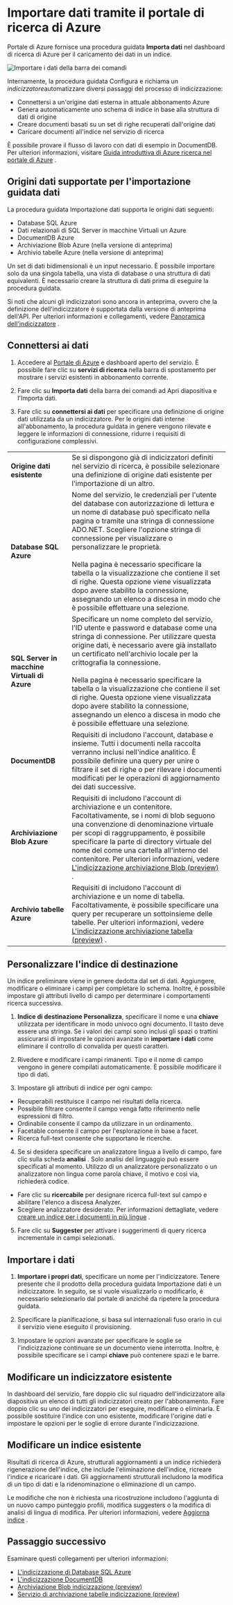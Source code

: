 <properties
    pageTitle="Importare dati di ricerca di Azure usando indicizzatori nel portale di Azure | Microsoft Azure | Servizio di ricerca cloud ospitato"
    description="Utilizzare l'importazione guidata dati di Azure ricerca nel portale di Azure ai dati di ricerca per indicizzazione dallo spazio di archiviazione Blob Azure, archiviazione tabella, Database SQL e SQL Server in macchine virtuali di Azure."
    services="search"
    documentationCenter=""
    authors="HeidiSteen"
    manager="jhubbard"
    editor=""
    tags="Azure Portal"/>

<tags
    ms.service="search"
    ms.devlang="na"
    ms.workload="search"
    ms.topic="get-started-article"
    ms.tgt_pltfrm="na"
    ms.date="08/29/2016"
    ms.author="heidist"/>

# <a name="import-data-to-azure-search-using-the-portal"></a>Importare dati tramite il portale di ricerca di Azure

Portale di Azure fornisce una procedura guidata **Importa dati** nel dashboard di ricerca di Azure per il caricamento dei dati in un indice. 

  ![Importare i dati della barra dei comandi][1]

Internamente, la procedura guidata Configura e richiama un *indicizzatore*automatizzare diversi passaggi del processo di indicizzazione: 

- Connettersi a un'origine dati esterna in attuale abbonamento Azure
- Genera automaticamente uno schema di indice in base alla struttura di dati di origine
- Creare documenti basati su un set di righe recuperati dall'origine dati
- Caricare documenti all'indice nel servizio di ricerca

È possibile provare il flusso di lavoro con dati di esempio in DocumentDB. Per ulteriori informazioni, visitare [Guida introduttiva di Azure ricerca nel portale di Azure](search-get-started-portal.md) .

## <a name="data-sources-supported-by-the-import-data-wizard"></a>Origini dati supportate per l'importazione guidata dati

La procedura guidata Importazione dati supporta le origini dati seguenti: 

- Database SQL Azure
- Dati relazionali di SQL Server in macchine Virtuali un Azure
- DocumentDB Azure
- Archiviazione Blob Azure (nella versione di anteprima)
- Archivio tabelle Azure (nella versione di anteprima)

Un set di dati bidimensionali è un input necessario. È possibile importare solo da una singola tabella, una vista di database o una struttura di dati equivalenti. È necessario creare la struttura di dati prima di eseguire la procedura guidata.

Si noti che alcuni gli indicizzatori sono ancora in anteprima, ovvero che la definizione dell'indicizzatore è supportata dalla versione di anteprima dell'API. Per ulteriori informazioni e collegamenti, vedere [Panoramica dell'indicizzatore](search-indexer-overview.md) .

## <a name="connect-to-your-data"></a>Connettersi ai dati

1. Accedere al [Portale di Azure](https://portal.azure.com) e dashboard aperto del servizio. È possibile fare clic su **servizi di ricerca** nella barra di spostamento per mostrare i servizi esistenti in abbonamento corrente. 

2. Fare clic su **Importa dati** della barra dei comandi ad Apri diapositiva e l'Importa dati.  

3. Fare clic su **connettersi ai dati** per specificare una definizione di origine dati utilizzata da un indicizzatore. Per le origini dati interne all'abbonamento, la procedura guidata in genere vengono rilevate e leggere le informazioni di connessione, ridurre i requisiti di configurazione complessivi.

| | |
|--------|------------|
|**Origine dati esistente** | Se si dispongono già di indicizzatori definiti nel servizio di ricerca, è possibile selezionare una definizione di origine dati esistente per l'importazione di un altro.|
|**Database SQL Azure** | Nome del servizio, le credenziali per l'utente del database con autorizzazione di lettura e un nome di database può specificato nella pagina o tramite una stringa di connessione ADO.NET. Scegliere l'opzione stringa di connessione per visualizzare o personalizzare le proprietà. <br/><br/>Nella pagina è necessario specificare la tabella o la visualizzazione che contiene il set di righe. Questa opzione viene visualizzata dopo avere stabilito la connessione, assegnando un elenco a discesa in modo che è possibile effettuare una selezione.|
|**SQL Server in macchine Virtuali di Azure** | Specificare un nome completo del servizio, l'ID utente e password e database come una stringa di connessione. Per utilizzare questa origine dati, è necessario avere già installato un certificato nell'archivio locale per la crittografia la connessione. <br/><br/>Nella pagina è necessario specificare la tabella o la visualizzazione che contiene il set di righe. Questa opzione viene visualizzata dopo avere stabilito la connessione, assegnando un elenco a discesa in modo che è possibile effettuare una selezione.
|**DocumentDB** |Requisiti di includono l'account, database e insieme. Tutti i documenti nella raccolta verranno inclusi nell'indice analitico. È possibile definire una query per unire o filtrare il set di righe o per rilevare i documenti modificati per le operazioni di aggiornamento dei dati successive.|
|**Archiviazione Blob Azure** | Requisiti di includono l'account di archiviazione e un contenitore. Facoltativamente, se i nomi di blob seguono una convenzione di denominazione virtuale per scopi di raggruppamento, è possibile specificare la parte di directory virtuale del nome del come una cartella all'interno del contenitore. Per ulteriori informazioni, vedere [L'indicizzazione archiviazione Blob (preview)](search-howto-indexing-azure-blob-storage.md) . |
|**Archivio tabelle Azure** | Requisiti di includono l'account di archiviazione e un nome di tabella. Facoltativamente, è possibile specificare una query per recuperare un sottoinsieme delle tabelle. Per ulteriori informazioni, vedere [L'indicizzazione archiviazione tabella (preview)](search-howto-indexing-azure-tables.md) . |

## <a name="customize-target-index"></a>Personalizzare l'indice di destinazione

Un indice preliminare viene in genere dedotta dal set di dati. Aggiungere, modificare o eliminare i campi per completare lo schema. Inoltre, è possibile impostare gli attributi livello di campo per determinare i comportamenti ricerca successiva.

1. **Indice di destinazione Personalizza**, specificare il nome e una **chiave** utilizzata per identificare in modo univoco ogni documento. Il tasto deve essere una stringa. Se i valori dei campi sono inclusi gli spazi o trattini assicurarsi di impostare le opzioni avanzate in **importare i dati** come eliminare il controllo di convalida per questi caratteri.

2. Rivedere e modificare i campi rimanenti. Tipo e il nome di campo vengono in genere compilati automaticamente. È possibile modificare il tipo di dati.

3. Impostare gli attributi di indice per ogni campo:

 - Recuperabili restituisce il campo nei risultati della ricerca.
 - Possibile filtrare consente il campo venga fatto riferimento nelle espressioni di filtro.
 - Ordinabile consente il campo da utilizzare in un ordinamento.
 - Facetable consente il campo per l'esplorazione in base a facet.
 - Ricerca full-text consente che supportano le ricerche.
  
4. Se si desidera specificare un analizzatore lingua a livello di campo, fare clic sulla scheda **analisi** . Solo analisi del linguaggio può essere specificati al momento. Utilizzo di un analizzatore personalizzato o un analizzatore non lingua come parola chiave, il motivo e così via, richiederà codice.

 - Fare clic su **ricercabile** per designare ricerca full-text sul campo e abilitare l'elenco a discesa Analyzer.
 - Scegliere analizzatore desiderato. Per informazioni dettagliate, vedere [creare un indice per i documenti in più lingue](search-language-support.md) .

5. Fare clic su **Suggester** per attivare i suggerimenti di query ricerca incrementale in campi selezionati.


## <a name="import-your-data"></a>Importare i dati

1. **Importare i propri dati**, specificare un nome per l'indicizzatore. Tenere presente che il prodotto della procedura guidata Importazione dati è un indicizzatore. In seguito, se si vuole visualizzarlo o modificarlo, è necessario selezionarlo dal portale di anziché da ripetere la procedura guidata. 

2. Specificare la pianificazione, si basa sul internazionali fuso orario in cui il servizio viene eseguito il provisioning.

3. Impostare le opzioni avanzate per specificare le soglie se l'indicizzazione continuare se un documento viene interrotta. Inoltre, è possibile specificare se i campi **chiave** può contenere spazi e le barre.  

## <a name="edit-an-existing-indexer"></a>Modificare un indicizzatore esistente

In dashboard del servizio, fare doppio clic sul riquadro dell'indicizzatore alla diapositiva un elenco di tutti gli indicizzatori creato per l'abbonamento. Fare doppio clic su uno dei indicizzatori per eseguire, modificare o eliminarla. È possibile sostituire l'indice con uno esistente, modificare l'origine dati e impostare le opzioni per le soglie di errore durante l'indicizzazione.

## <a name="edit-an-existing-index"></a>Modificare un indice esistente

Risultati di ricerca di Azure, strutturali aggiornamenti a un indice richiederà rigenerazione dell'indice, che include l'eliminazione dell'indice, ricreare l'indice e ricaricare i dati. Gli aggiornamenti strutturali includono la modifica di un tipo di dati e la ridenominazione o eliminazione di un campo.

Le modifiche che non è richiesta una ricostruzione includono l'aggiunta di un nuovo campo punteggio profili, modifica suggesters o la modifica di analisi di lingua di modifica. Per ulteriori informazioni, vedere [Aggiorna indice](https://msdn.microsoft.com/library/azure/dn800964.aspx) .

## <a name="next-step"></a>Passaggio successivo

Esaminare questi collegamenti per ulteriori informazioni:

- [L'indicizzazione di Database SQL Azure](search-howto-connecting-azure-sql-database-to-azure-search-using-indexers-2015-02-28.md)
- [L'indicizzazione DocumentDB](../documentdb/documentdb-search-indexer.md)
- [Archiviazione Blob indicizzazione (preview)](search-howto-indexing-azure-blob-storage.md)
- [Servizio di archiviazione tabelle indicizzazione (preview)](search-howto-indexing-azure-tables.md)



<!--Image references-->
[1]: ./media/search-import-data-portal/search-import-data-command.png

